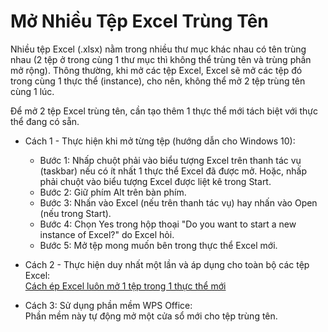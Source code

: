 # Mở Nhiều Tệp Excel Trùng Tên

Nhiều tệp Excel (.xlsx) nằm trong nhiều thư mục khác nhau có tên trùng nhau (2 tệp ở trong cùng 1 thư mục thì không thể trùng tên và trùng phần mở rộng). Thông thường, khi mở các tệp Excel, Excel sẽ mở các tệp đó trong cùng 1 thực thể (instance), cho nên, không thể mở 2 tệp trùng tên cùng 1 lúc.

Để mở 2 tệp Excel trùng tên, cần tạo thêm 1 thực thể mới tách biệt với thực thể đang có sẵn. 

- Cách 1 - Thực hiện khi mở từng tệp (hướng dẫn cho Windows 10):
    + Bước 1: Nhấp chuột phải vào biểu tượng Excel trên thanh tác vụ (taskbar) nếu có ít nhất 1 thực thể Excel đã được mở. Hoặc, nhấp phải chuột vào biểu tượng Excel được liệt kê trong Start.  
    + Bước 2: Giữ phím Alt trên bàn phím.  
    + Bước 3: Nhấn vào Excel (nếu trên thanh tác vụ) hay nhấn vào Open (nếu trong Start).  
    + Bước 4: Chọn Yes trong hộp thoại "Do you want to start a new instance of Excel?" do Excel hỏi.  
    + Bước 5: Mở tệp mong muốn bên trong thực thể Excel mới.

- Cách 2 - Thực hiện duy nhất một lần và áp dụng cho toàn bộ các tệp Excel:  
  [Cách ép Excel luôn mở 1 tệp trong 1 thực thể mới](https://learn.microsoft.com/en-us/office/troubleshoot/excel/force-excel-to-open-new-instance)

- Cách 3: Sử dụng phần mềm WPS Office:  
  Phần mềm này tự động mở một cửa sổ mới cho tệp trùng tên.